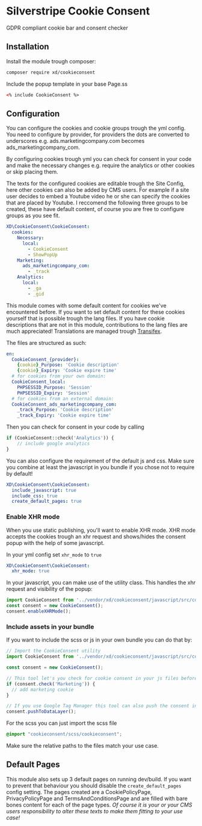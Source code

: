 # Silverstripe Cookie Consent
GDPR compliant cookie bar and consent checker

## Installation
Install the module trough composer:
```bash
composer require xd/cookieconsent
``` 

Include the popup template in your base Page.ss
```html
<% include CookieConsent %>
```

## Configuration
You can configure the cookies and cookie groups trough the yml config. You need to configure by provider, for providers the dots are converted to underscores e.g. ads.marketingcompany.com becomes ads_marketingcompany_com.

By configuring cookies trough yml you can check for consent in your code and make the necessary changes e.g. require the analytics or other cookies or skip placing them.

The texts for the configured cookies are editable trough the Site Config, here other cookies can also be added by CMS users. 
For example if a site user decides to embed a Youtube video he or she can specify the cookies that are placed by Youtube.
I reccomend the following three groups to be created, these have default content, of course you are free to configure groups as you see fit.
```yaml
XD\CookieConsent\CookieConsent:
  cookies:
    Necessary:
      local:
        - CookieConsent
        - ShowPopUp
    Marketing:
      ads_marketingcompany_com:
        - _track
    Analytics:
      local:
        - _ga
        - _gid
```

This module comes with some default content for cookies we've encountered before. If you want to set default content for these cookies yourself that is possible trough the lang files. If you have cookie descriptions that are not in this module, contributions to the lang files are much appreciated! Translations are managed trough [Transifex](https://www.transifex.com/xd/cookie-consent).

The files are structured as such:
```yaml
en:
  CookieConsent_{provider}:
    {cookie}_Purpose: 'Cookie description'
    {cookie}_Expiry: 'Cookie expire time'
  # for cookies from your own domain:
  CookieConsent_local:
    PHPSESSID_Purpose: 'Session'
    PHPSESSID_Expiry: 'Session'
  # for cookies from an external domain:
  CookieConsent_ads_marketingcompany_com:
    _track_Purpose: 'Cookie description'
    _track_Expiry: 'Cookie expire time'
```

Then you can check for consent in your code by calling
```php
if (CookieConsent::check('Analytics')) {
    // include google analytics
}
```

You can also configure the requirement of the default js and css. 
Make sure you combine at least the javascript in you bundle if you chose not to require by default!
```yaml
XD\CookieConsent\CookieConsent:
  include_javascript: true
  include_css: true
  create_default_pages: true
```

### Enable XHR mode
When you use static publishing, you'll want to enable XHR mode. XHR mode accepts the cookies trough an xhr request and shows/hides the consent popup with the help of some javascript.

In your yml config set `xhr_mode` to `true`
```yaml
XD\CookieConsent\CookieConsent:
  xhr_mode: true
```

In your javascript, you can make use of the utility class. This handles the xhr request and visibility of the popup:
```js
import CookieConsent from '../vendor/xd/cookieconsent/javascript/src/cookieconsent';
const consent = new CookieConsent();
consent.enableXHRMode();
```

### Include assets in your bundle
If you want to include the scss or js in your own bundle you can do that by:
```js
// Import the CookieConsent utility 
import CookieConsent from '../vendor/xd/cookieconsent/javascript/src/cookieconsent';

const consent = new CookieConsent();

// This tool let's you check for cookie consent in your js files before you apply any cookies
if (consent.check('Marketing')) {
  // add marketing cookie
}

// If you use Google Tag Manager this tool can also push the consent into the dataLayer object
consent.pushToDataLayer();
```

For the scss you can just import the scss file
```scss
@import "cookieconsent/scss/cookieconsent";
```
Make sure the relative paths to the files match your use case.

## Default Pages
This module also sets up 3 default pages on running dev/build. 
If you want to prevent that behaviour you should disable the `create_default_pages` config setting.
The pages created are a CookiePolicyPage, PrivacyPolicyPage and TermsAndConditionsPage and are filled with bare bones content for each of the page types.
_Of course it is your or your CMS users responsibility to alter these texts to make them fitting to your use case!_

